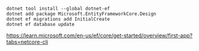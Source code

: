 ```console
dotnet tool install --global dotnet-ef
dotnet add package Microsoft.EntityFrameworkCore.Design
dotnet ef migrations add InitialCreate
dotnet ef database update
```
https://learn.microsoft.com/en-us/ef/core/get-started/overview/first-app?tabs=netcore-cli